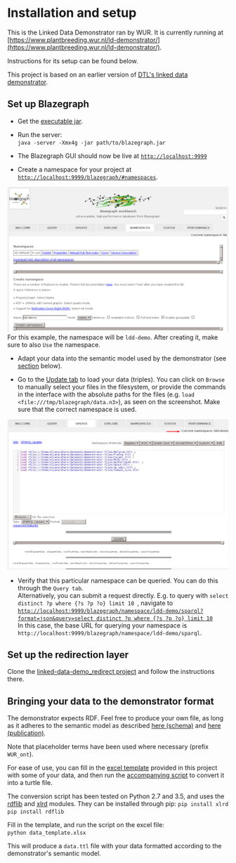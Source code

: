 # Installation and setup

This is the Linked Data Demonstrator ran by WUR. It is currently running at [https://www.plantbreeding.wur.nl/ld-demonstrator/](https://www.plantbreeding.wur.nl/ld-demonstrator/).

Instructions for its setup can be found below.

This project is based on an earlier version of [DTL's linked data demonstrator](https://github.com/DTL-FAIRData/linked-data-demo).

## Set up Blazegraph

* Get the [executable jar](https://wiki.blazegraph.com/wiki/index.php/NanoSparqlServer#Downloading_the_Executable_Jar).
* Run the server:  
  `java -server -Xmx4g -jar path/to/blazegraph.jar`  
  <!--`java -server -Xmx4g -jar C:\Users\papou001\My_portable_apps\Blazegraph\blazegraph.jar`  -->
  
* The Blazegraph GUI should now be live at [`http://localhost:9999`](http://localhost:9999)

* Create a namespace for your project at [`http://localhost:9999/blazegraph/#namespaces`](http://localhost:9999/blazegraph/#namespaces). 

![Creating a namespace](images/namespace.png "Creating the namespace")
For this example, the namespace will be `ldd-demo`. After creating it, make sure to also `Use` the namespace.

* Adapt your data into the semantic model used by the demonstrator (see [section](#bringing-your-data-to-the-demonstrator-format) below).

* Go to the [Update tab](http://localhost:9999/blazegraph/#update) to load your data (triples). You can click on `Browse` to manually select your files in the filesystem, or provide the commands in the interface with the absolute paths for the files (e.g. `load <file:///tmp/blazegraph/data.n3>`), as seen on the screenshot. Make sure that the correct namespace is used.

![Importing data](images/data_import.png "Importing the data (ttl files)")

* Verify that this particular namespace can be queried. You can do this through the `Query tab`.  
Alternatively, you can submit a request directly.
E.g. to query with `select distinct ?p where {?s ?p ?o} limit 10 `, navigate to
[`http://localhost:9999/blazegraph/namespace/ldd-demo/sparql?format=json&query=select distinct ?p where {?s ?p ?o} limit 10`](http://localhost:9999/blazegraph/namespace/ldd-demo/sparql?format=json&query=select%20distinct%20%3Fp%20where%20%7B%3Fs%20%3Fp%20%3Fo%7D%20limit%2010)  
In this case, the base URL for querying your namespace is `http://localhost:9999/blazegraph/namespace/ldd-demo/sparql`.


## Set up the redirection layer

Clone the [linked-data-demo_redirect project](https://github.com/PBR/linked-data-demo_redirect) and follow the instructions there.


## Bringing your data to the demonstrator format

The demonstrator expects RDF. Feel free to produce your own file, as long as it adheres to the semantic model as described [here (schema)](https://drive.google.com/open?id=1qc4JK6UPkcqrnceJb24bsM2_JMGKjo7ZjTAcTmz2D4o) and [here (publication)](http://ceur-ws.org/Vol-1933/poster-paper-12.pdf). 

Note that placeholder terms have been used where necessary (prefix `WUR_ont`).

For ease of use, you can fill in the [excel template](format_data/data_template.xlsx) provided in this project with some of your data, and then run the [accompanying script](format_data/template_to_triples.py) to convert it into a turtle file.

The conversion script has been tested on Python 2.7 and 3.5, and uses the [rdflib](https://pypi.python.org/pypi/rdflib) and [xlrd](https://pypi.python.org/pypi/xlrd) modules. They can be installed through pip: 
`pip install xlrd`  
`pip install rdflib`

Fill in the template, and run the script on the excel file:  
`python data_template.xlsx`

This will produce a `data.ttl` file with your data formatted according to the demonstrator's semantic model.













